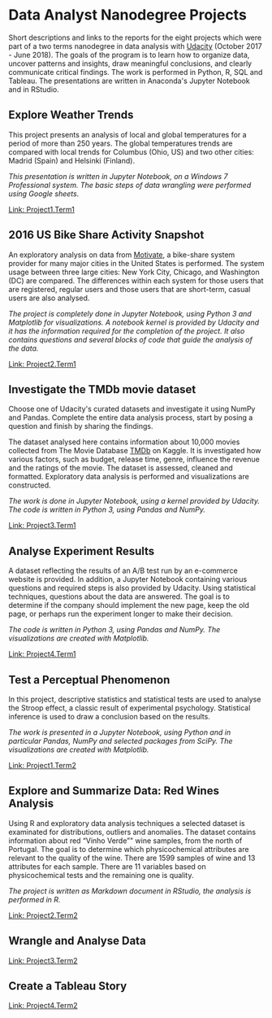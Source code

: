 # Data Analyst Nanodegree Projects

Short descriptions and links to the reports for the eight projects which were part of a two terms nanodegree in data analysis with [Udacity](https://www.udacity.com/) (October 2017 - June 2018). The goals of the program is to learn how to organize data, uncover patterns and insights, draw meaningful conclusions, and clearly communicate critical findings. The work is performed in Python, R, SQL and Tableau. The presentations are written in Anaconda's Jupyter Notebook and in RStudio.

## Explore Weather Trends

This project presents an analysis of local and global temperatures for a period of more than 250 years. The global temperatures trends are compared with local trends for Columbus (Ohio, US) and two other cities: Madrid (Spain) and Helsinki (Finland). 

_This presentation is written in Jupyter Notebook, on a Windows 7 Professional system. The basic steps of data wrangling were performed using Google sheets._

[Link: Project1.Term1](http://htmlpreview.github.io/?https://github.com/SolanaO/dand_udacity/blob/master/dand.T1P1.Explore_Weather_Trends.html)

## 2016 US Bike Share Activity Snapshot
An exploratory analysis on data from [Motivate](https://www.motivateco.com/), a bike-share system provider for many major cities in the United States is performed. The system usage between three large cities: New York City, Chicago, and Washington (DC) are compared. The differences within each system for those users that are registered, regular users and those users that are short-term, casual users are also analysed.

_The project is completely done in Jupyter Notebook, using Python 3 and Matplotlib for visualizations. A notebook kernel is provided by Udacity and it has the information required for the completion of the project. It also contains questions and several blocks of code that guide the analysis of the data._

[Link: Project2.Term1](http://htmlpreview.github.io/?https://github.com/SolanaO/dand_udacity/blob/master/dand.T1P2.Bike_Share_Analysis.html)

## Investigate the TMDb movie dataset

Choose one of Udacity's curated datasets and investigate it using NumPy and Pandas. Complete the entire data analysis process, start by posing a question and finish by sharing the findings.

The dataset analysed here contains information about 10,000 movies collected from The Movie Database [TMDb](https://www.kaggle.com/tmdb) on Kaggle. It is investigated how various factors, such as budget, release time, genre, influence the revenue and the ratings of the movie. The dataset is assessed, cleaned and formatted. Exploratory data analysis is performed and visualizations are constructed. 

_The work is done in Jupyter Notebook, using a kernel provided by Udacity. The code is written in Python 3, using Pandas and NumPy._

[Link: Project3.Term1](http://htmlpreview.github.io/?https://github.com/SolanaO/dand_udacity/blob/master/dand.T1P3.Investigate_A_Dataset.html)

## Analyse Experiment Results

A dataset reflecting the results of an A/B test run by an e-commerce website is provided. In addition, a Jupyter Notebook containing various questions and required steps is also provided by Udacity. Using statistical techniques, questions about the data are answered. The goal is to determine if the company should implement the new page, keep the old page, or perhaps run the experiment longer to make their decision.

_The code is written in Python 3, using Pandas and NumPy. The visualizations are created with Matplotlib._

[Link: Project4.Term1](http://htmlpreview.github.io/?https://github.com/SolanaO/dand_udacity/blob/master/dand.T1P4.Analyze_AB_Test_Results.html)

## Test a Perceptual Phenomenon

In this project, descriptive statistics and statistical tests are used to analyse the Stroop effect, a classic result of experimental psychology. Statistical inference is used  to draw a conclusion based on the results.

_The work is presented in a Jupyter Notebook, using Python and in particular Pandas, NumPy and selected packages from SciPy. The visualizations are created with Matplotlib._

[Link: Project1.Term2](http://htmlpreview.github.io/?https://github.com/SolanaO/dand_udacity/blob/master/dand.T1P2.Bike_Share_Analysis.html)

## Explore and Summarize Data: Red Wines Analysis

Using R and exploratory data analysis techniques a selected dataset is examinated for distributions, outliers and anomalies. The dataset contains information about red “Vinho Verde”" wine samples, from the north of Portugal. The goal is to determine which physicochemical attributes are relevant to the quality of the wine. There are 1599 samples of wine and 13 attributes for each sample. There are 11 variables based on physicochemical tests and the remaining one is quality.

_The project is written as Markdown document in RStudio, the analysis is performed in R._

[Link: Project2.Term2](http://htmlpreview.github.io/?https://github.com/SolanaO/dand_udacity/blob/master/dand.T1P2.Bike_Share_Analysis.html)

## Wrangle and Analyse Data

[Link: Project3.Term2](http://htmlpreview.github.io/?https://github.com/SolanaO/dand_udacity/blob/master/dand.T1P2.Bike_Share_Analysis.html)

## Create a Tableau Story

[Link: Project4.Term2](http://htmlpreview.github.io/?https://github.com/SolanaO/dand_udacity/blob/master/dand.T1P2.Bike_Share_Analysis.html)

